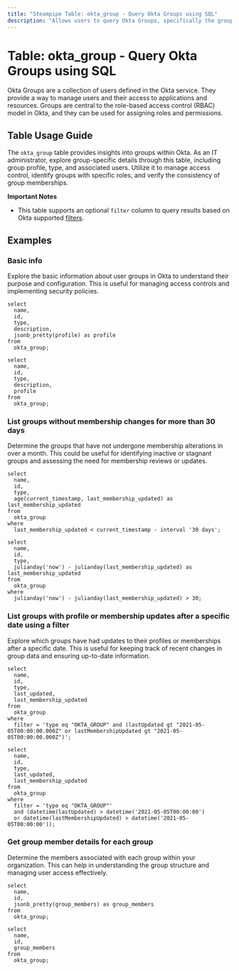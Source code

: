```yaml
---
title: "Steampipe Table: okta_group - Query Okta Groups using SQL"
description: "Allows users to query Okta Groups, specifically the group profile details, providing insights into group memberships and access control."
---
```


# Table: okta_group - Query Okta Groups using SQL

Okta Groups are a collection of users defined in the Okta service. They provide a way to manage users and their access to applications and resources. Groups are central to the role-based access control (RBAC) model in Okta, and they can be used for assigning roles and permissions.

## Table Usage Guide

The `okta_group` table provides insights into groups within Okta. As an IT administrator, explore group-specific details through this table, including group profile, type, and associated users. Utilize it to manage access control, identify groups with specific roles, and verify the consistency of group memberships.

**Important Notes**
- This table supports an optional `filter` column to query results based on Okta supported [filters](https://developer.okta.com/docs/reference/api/groups/#filters).

## Examples

### Basic info
Explore the basic information about user groups in Okta to understand their purpose and configuration. This is useful for managing access controls and implementing security policies.

```sql+postgres
select
  name,
  id,
  type,
  description,
  jsonb_pretty(profile) as profile
from
  okta_group;
```

```sql+sqlite
select
  name,
  id,
  type,
  description,
  profile
from
  okta_group;
```

### List groups without membership changes for more than 30 days
Determine the groups that have not undergone membership alterations in over a month. This could be useful for identifying inactive or stagnant groups and assessing the need for membership reviews or updates.

```sql+postgres
select
  name,
  id,
  type,
  age(current_timestamp, last_membership_updated) as last_membership_updated
from
  okta_group
where
  last_membership_updated < current_timestamp - interval '30 days';
```

```sql+sqlite
select
  name,
  id,
  type,
  julianday('now') - julianday(last_membership_updated) as last_membership_updated
from
  okta_group
where
  julianday('now') - julianday(last_membership_updated) > 30;
```

### List groups with profile or membership updates after a specific date using a filter
Explore which groups have had updates to their profiles or memberships after a specific date. This is useful for keeping track of recent changes in group data and ensuring up-to-date information.

```sql+postgres
select
  name,
  id,
  type,
  last_updated,
  last_membership_updated
from
  okta_group
where
  filter = 'type eq "OKTA_GROUP" and (lastUpdated gt "2021-05-05T00:00:00.000Z" or lastMembershipUpdated gt "2021-05-05T00:00:00.000Z")';
```

```sql+sqlite
select
  name,
  id,
  type,
  last_updated,
  last_membership_updated
from
  okta_group
where
  filter = 'type eq "OKTA_GROUP"' 
  and (datetime(lastUpdated) > datetime('2021-05-05T00:00:00') 
  or datetime(lastMembershipUpdated) > datetime('2021-05-05T00:00:00'));
```

### Get group member details for each group
Determine the members associated with each group within your organization. This can help in understanding the group structure and managing user access effectively.

```sql+postgres
select
  name,
  id,
  jsonb_pretty(group_members) as group_members
from
  okta_group;
```

```sql+sqlite
select
  name,
  id,
  group_members
from
  okta_group;
```